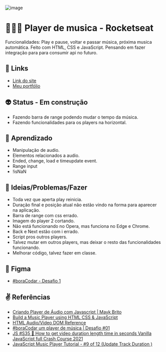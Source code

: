 ![image](https://user-images.githubusercontent.com/88604193/213534306-1769304a-873a-4808-8278-6481f90482c7.png)
<h1>👩🏽‍💻 Player de musica - Rocketseat</h1>
<p>Funcionalidades: Play e pause, voltar e passar música, próxima musica automática. Feito com HTML, CSS e JavaScript. Pensando em fazer integração para para consumir api no futuro.</p>
<h2>🎯 Links</h2>
<ul>
  <li>
    <a href="https://sabrina1408.github.io/playerMusicaRocketseat/" target="_blank">Link do site</a>
  </li>
  <li>
    <a href="https://sabrinaalves.tk" target="_blank">Meu portfólio</a>
  </li>
</ul>
<h2>👽 Status - Em construção</h2>
<ul>
  <li>Fazendo barra de range podendo mudar o tempo da música.</li>
  <li>Fazendo funcionalidades para os players na horizontal.</li>
</ul>
<h2>🧐 Aprendizado</h2>
<ul>
  <li>Manipulação de audio.</li>
  <li>Elementos relacionados a audio.</li>
  <li>Ended, change, load e timeupdate event.</li>
  <li>Range input</li>
  <li>!isNaN</li>
</ul>
<h2>👀 Ideias/Problemas/Fazer</h2>
<ul>
  <li>Toda vez que aperta play reinicia.</li>
  <li>Duração final e posição atual não estão vindo na forma para aparecer na aplicação.</li>
  <li>Barra de range com css errado.</li>
  <li>Imagem do player 2 cortando.</li>
  <li>Não está funcionando no Opera, mas funciona no Edge e Chrome.</li>
  <li>Back e Next estão com i errado.</li>
  <li>Script pros outros players.</li>
  <li>Talvez mutar em outros players, mas deixar o resto das funcionalidades funcionando.</li>
  <li>Melhorar código, talvez fazer em classe.</li>
</ul>
<h2>🎨 Figma</h2>
<ul>
  <li><a href="https://www.figma.com/file/zsBLDiODKQrJNDtBvfVkmW/%23boraCodar---Desafio-1-(Copy)?node-id=1%3A61&t=ulDmj9I0YHaZwt84-0" target="_blank">#boraCodar - Desafio 1</a></li>
</ul>
<h2>✌️ Referências</h2>
<ul>
  <li><a href="https://www.youtube.com/watch?v=vqrjFnq3-uo" target="_blank">Criando Player de Áudio com Javascript | Mayk Brito</a></li>
  <li><a href="https://www.youtube.com/watch?v=oscPp3KghS8" target="_blank">Build a Music Player using HTML CSS & JavaScript
</a></li>
  <li><a href="https://www.w3schools.com/tags/ref_av_dom.asp" target="_blank">HTML Audio/Video DOM Reference</a></li>
  <li><a href="https://www.youtube.com/watch?v=M_eaBcany6Y&t=671s" target="_blank">#boraCodar um player de música | Desafio #01</a></li>
  <li><a href="https://www.youtube.com/watch?v=vOBlIR8cneg" target="_blank">JS #S35 🌟 How to get video duration length time in seconds Vanilla JavaScript full Crash Course 2021</a></li>
  <li><a href="https://www.youtube.com/watch?v=ClT_hbwF5qU" target="_blank">JavaScript Music Player Tutorial - #9 of 12 (Update Track Duration )</a></li>
</ul>

<!-- https://www.youtube.com/watch?v=9uGAZ8MFo88 -->